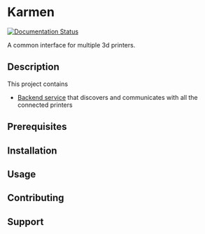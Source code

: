 # Karmen

[![Documentation Status](https://readthedocs.org/projects/karmen/badge/?version=latest)](https://karmen.readthedocs.io/en/latest/?badge=latest)

A common interface for multiple 3d printers.

## Description

This project contains

- [Backend service](./src/karmen_backend) that discovers and communicates with all the connected printers

## Prerequisites

## Installation

## Usage

## Contributing

## Support
